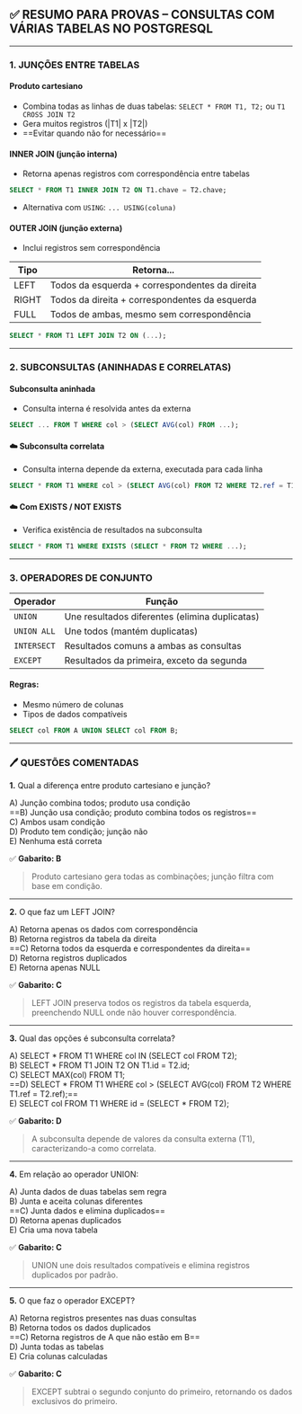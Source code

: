 ## ✅ RESUMO PARA PROVAS – CONSULTAS COM VÁRIAS TABELAS NO POSTGRESQL

---

### 1. JUNÇÕES ENTRE TABELAS

#### Produto cartesiano

- Combina todas as linhas de duas tabelas: `SELECT * FROM T1, T2;` ou `T1 CROSS JOIN T2`
- Gera muitos registros (|T1| x |T2|)
- ==Evitar quando não for necessário==

#### INNER JOIN (junção interna)

- Retorna apenas registros com correspondência entre tabelas

```sql
SELECT * FROM T1 INNER JOIN T2 ON T1.chave = T2.chave;
```

- Alternativa com `USING`: `... USING(coluna)`

#### OUTER JOIN (junção externa)

- Inclui registros sem correspondência

| Tipo  | Retorna...                                     |
| ----- | ---------------------------------------------- |
| LEFT  | Todos da esquerda + correspondentes da direita |
| RIGHT | Todos da direita + correspondentes da esquerda |
| FULL  | Todos de ambas, mesmo sem correspondência      |

```sql
SELECT * FROM T1 LEFT JOIN T2 ON (...);
```

---
### 2. SUBCONSULTAS (ANINHADAS E CORRELATAS)

#### Subconsulta aninhada

- Consulta interna é resolvida antes da externa

```sql
SELECT ... FROM T WHERE col > (SELECT AVG(col) FROM ...);
```

#### ☁️ Subconsulta correlata

- Consulta interna depende da externa, executada para cada linha

```sql
SELECT * FROM T1 WHERE col > (SELECT AVG(col) FROM T2 WHERE T2.ref = T1.ref);
```

#### ☁️ Com EXISTS / NOT EXISTS

- Verifica existência de resultados na subconsulta

```sql
SELECT * FROM T1 WHERE EXISTS (SELECT * FROM T2 WHERE ...);
```

---
### 3. OPERADORES DE CONJUNTO

| Operador    | Função                                         |
| ----------- | ---------------------------------------------- |
| `UNION`     | Une resultados diferentes (elimina duplicatas) |
| `UNION ALL` | Une todos (mantém duplicatas)                  |
| `INTERSECT` | Resultados comuns a ambas as consultas         |
| `EXCEPT`    | Resultados da primeira, exceto da segunda      |

#### Regras:

- Mesmo número de colunas
- Tipos de dados compatíveis

```sql
SELECT col FROM A UNION SELECT col FROM B;
```

---
### 🖊️ QUESTÕES COMENTADAS

**1.** Qual a diferença entre produto cartesiano e junção?

A) Junção combina todos; produto usa condição  
==B) Junção usa condição; produto combina todos os registros==  
C) Ambos usam condição  
D) Produto tem condição; junção não  
E) Nenhuma está correta

✅ **Gabarito: B**

> Produto cartesiano gera todas as combinações; junção filtra com base em condição.

---

**2.** O que faz um LEFT JOIN?

A) Retorna apenas os dados com correspondência  
B) Retorna registros da tabela da direita  
==C) Retorna todos da esquerda e correspondentes da direita==  
D) Retorna registros duplicados  
E) Retorna apenas NULL

✅ **Gabarito: C**

> LEFT JOIN preserva todos os registros da tabela esquerda, preenchendo NULL onde não houver correspondência.

---

**3.** Qual das opções é subconsulta correlata?

A) SELECT * FROM T1 WHERE col IN (SELECT col FROM T2);  
B) SELECT * FROM T1 JOIN T2 ON T1.id = T2.id;  
C) SELECT MAX(col) FROM T1;  
==D) SELECT * FROM T1 WHERE col > (SELECT AVG(col) FROM T2 WHERE T1.ref = T2.ref);==  
E) SELECT col FROM T1 WHERE id = (SELECT * FROM T2);

✅ **Gabarito: D**

> A subconsulta depende de valores da consulta externa (T1), caracterizando-a como correlata.

---

**4.** Em relação ao operador UNION:

A) Junta dados de duas tabelas sem regra  
B) Junta e aceita colunas diferentes  
==C) Junta dados e elimina duplicados==  
D) Retorna apenas duplicados  
E) Cria uma nova tabela

✅ **Gabarito: C**

> UNION une dois resultados compatíveis e elimina registros duplicados por padrão.

---

**5.** O que faz o operador EXCEPT?

A) Retorna registros presentes nas duas consultas  
B) Retorna todos os dados duplicados  
==C) Retorna registros de A que não estão em B==  
D) Junta todas as tabelas  
E) Cria colunas calculadas

✅ **Gabarito: C**

> EXCEPT subtrai o segundo conjunto do primeiro, retornando os dados exclusivos do primeiro.